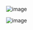 ![image](https://github.com/chandrabosep/eth-mumbai-studio/assets/70272542/2898f5d0-c9f1-412a-9237-2907243c1c28)

![image](https://github.com/chandrabosep/eth-mumbai-studio/assets/70272542/39fd377d-4dee-4d0e-8ebd-80cea34f0fb5)
